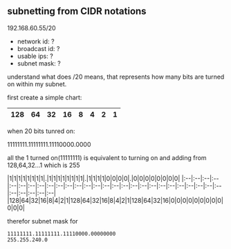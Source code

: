 subnetting from CIDR notations
------------------------------

192.168.60.55/20

* network id: ?
* broadcast id: ?
* usable ips: ?
* subnet mask: ?

understand what does /20 means, that represents how many bits are turned on within my subnet.

first create a simple chart:

|128|64|32|16|8|4|2|1|
|:--|:--|:--|:--|:--|:--|:--|:--|

when 20 bits tunred on:

11111111.11111111.11110000.0000

all the 1 turned on(11111111) is equivalent to turning on and adding from 128,64,32...1 which is 255

|1|1|1|1|1|1|1|1|.|1|1|1|1|1|1|1|1|.|1|1|1|1|0|0|0|0|.|0|0|0|0|0|0|0|0|
|:--|:--|:--|:--|:--|:--|:--|:--|:--|:--|:--|:--|:--|:--|:--|:--|:--|:--|:--|:--|:--|:--|:--|:--|:--|:--|:--|:--|:--|:--|:--|:--|
|128|64|32|16|8|4|2|1|128|64|32|16|8|4|2|1|128|64|32|16|0|0|0|0|0|0|0|0|0|0|0|0|
    

therefor subnet mask for

    11111111.11111111.11110000.00000000
    255.255.240.0


